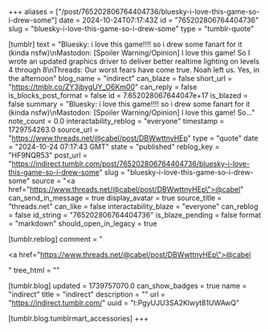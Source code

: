 +++
aliases = ["/post/765202806764404736/bluesky-i-love-this-game-so-i-drew-some"]
date = 2024-10-24T07:17:43Z
id = "765202806764404736"
slug = "bluesky-i-love-this-game-so-i-drew-some"
type = "tumblr-quote"

[tumblr]
text = "Bluesky: i love this game!!!! so i drew some fanart for it (kinda nsfw)\nMastodon: [Spoiler Warning/Opinion] I love this game! So I wrote an updated graphics driver to deliver better realtime lighting on levels 4 through 8\nThreads: Our worst fears have come true. Noah left us. Yes, in the afternoon"
blog_name = "indirect"
can_blaze = false
short_url = "https://tmblr.co/ZY3jbygUY_O6Km00"
can_reply = false
is_blocks_post_format = false
id = 7.652028067644047e+17
is_blazed = false
summary = "Bluesky: i love this game!!!! so i drew some fanart for it (kinda nsfw)\nMastodon: [Spoiler Warning/Opinion] I love this game! So..."
note_count = 0.0
interactability_reblog = "everyone"
timestamp = 1729754263.0
source_url = "https://www.threads.net/@cabel/post/DBWwttnyHEp"
type = "quote"
date = "2024-10-24 07:17:43 GMT"
state = "published"
reblog_key = "HF9NQR53"
post_url = "https://indirect.tumblr.com/post/765202806764404736/bluesky-i-love-this-game-so-i-drew-some"
slug = "bluesky-i-love-this-game-so-i-drew-some"
source = "<a href=\"https://www.threads.net/@cabel/post/DBWwttnyHEp\">@cabel</a>"
can_send_in_message = true
display_avatar = true
source_title = "threads.net"
can_like = false
interactability_blaze = "everyone"
can_reblog = false
id_string = "765202806764404736"
is_blaze_pending = false
format = "markdown"
should_open_in_legacy = true

[tumblr.reblog]
comment = "<p><a href=\"https://www.threads.net/@cabel/post/DBWwttnyHEp\">@cabel</a></p>"
tree_html = ""

[tumblr.blog]
updated = 1739757070.0
can_show_badges = true
name = "indirect"
title = "indirect"
description = ""
url = "https://indirect.tumblr.com/"
uuid = "t:PgyUJU3SA2Klwyt81UWAwQ"

[tumblr.blog.tumblrmart_accessories]
+++
